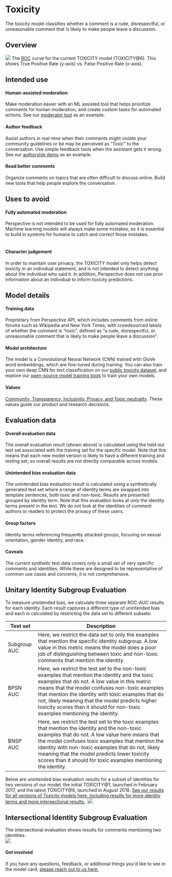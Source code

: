 # Toxicity 
The toxicity model classifies whether a comment is a rude, disrespectful, or unreasonable comment that is likely to make people leave a discussion.


## Overview

![](https://github.com/conversationai/perspectiveapi/blob/lucy-model-card/model_cards/auc_wipd.png)
The [ROC](https://en.wikipedia.org/wiki/Receiver_operating_characteristic) curve for the current TOXICITY model (TOXICITY@6). This shows True Positive Rate (y-axis) vs. False Positive Rate (x-axis).


## Intended use


#### Human-assisted moderation
Make moderation easier with an ML assisted tool that helps prioritize comments for human moderation, and create custom tasks for automated actions. See our [moderator tool](https://github.com/conversationai/conversationai-moderator) as an example.
&nbsp;

#### Author feedback
Assist authors in real-time when their comments might violate your community guidelines or be may be perceived as “Toxic” to the conversation. Use simple feedback tools when the assistant gets it wrong. See our [authorship demo](https://github.com/conversationai/perspectiveapi-authorship-demo) as an example.
&nbsp;

#### Read better comments
Organize comments on topics that are often difficult to discuss online. Build new tools that help people explore the conversation. 
&nbsp;


## Uses to avoid

#### Fully automated moderation
Perspective is not intended to be used for fully automated moderation. Machine learning models will always make some mistakes, so it is essential to build in systems for humans to catch and correct those mistakes.  
&nbsp;

#### Character judgement
In order to maintain user privacy, the TOXICITY model only helps detect toxicity in an individual statement, and is not intended to detect anything about the individual who said it. In addition, Perspective does not use prior information about an individual to inform toxicity predictions.
&nbsp;



## Model details

#### Training data
Proprietary from Perspective API, which includes comments from online forums such as Wikipedia and New York Times, with crowdsourced labels of whether the comment is “toxic”, defined as “a rude, disrespectful, or unreasonable comment that is likely to make people leave a discussion”.

#### Model architecture
The model is a Convolutional Neural Network (CNN) trained with GloVe word embeddings, which are fine-tuned during training. You can also train your own deep CNN for text classification on our [public toxicity dataset](https://conversationai.github.io/), and explore our [open-source model training tools](https://github.com/conversationai/conversationai-models) to train your own models.

#### Values
[Community, Transparency, Inclusivity, Privacy, and Topic neutrality](https://conversationai.github.io/). These values guide our product and research decisions. 
&nbsp;


## Evaluation data

#### Overall evaluation data
The overall evaluation result (shown above) is calculated using the held out test set associated with the training set for the specific model. Note that this means that each new model version is likely to have a different training and testing set, so overall results are not directly comparable across models.
&nbsp;

#### Unintended bias evaluation data
The unintended bias evaluation result is calculated using a synthetically generated test set where a range of identity terms are swapped into template sentences, both toxic and non-toxic. Results are presented grouped by identity term. Note that this evaluation looks at only the identity terms present in the text. We do not look at the identities of comment authors or readers to protect the privacy of these users. 
&nbsp;

#### Group factors
Identity terms referencing frequently attacked groups, focusing on sexual orientation, gender identity, and race.
&nbsp;

#### Caveats
The current synthetic test data covers only a small set of very specific comments and identities. While these are designed to be representative of common use cases and concerns, it is not comprehensive.
&nbsp;

## Unitary Identity Subgroup Evaluation
To measure unintended bias, we calculate three separate ROC-AUC results for each identity. Each result captures a different type of unintended bias and each is calculated by restricting the data set to different subsets:

| Test set   | Description                         |
|----------------|-------------------------------|
|Subgroup AUC|Here, we restrict the data set to only the examples that mention the specific identity subgroup. A low value in this metric means the model does a poor job of distinguishing between toxic and non-toxic comments that mention the identity.
|BPSN AUC         |Here, we restrict the test set to the non-toxic examples that mention the identity and the toxic examples that do not. A low value in this metric means that the model confuses non-toxic examples that mention the identity with toxic examples that do not, likely meaning that the model predicts higher toxicity scores than it should for non-toxic examples mentioning the identity.  
|BNSP AUC         |Here, we restrict the test set to the toxic examples that mention the identity and the non-toxic examples that do not. A low value here means that the model confuses toxic examples that mention the identity with non-toxic examples that do not, likely meaning that the model predicts lower toxicity scores than it should for toxic examples mentioning the identity.|

Below are unintended bias evaluation results for a subset of identities for two versions of our model, the initial TOXICITY@1, launched in February 2017, and the latest TOXICITY@6, launched in August 2018. [See our results for all versions of Toxicity models here, including results for more identity terms and more intersectional results.](https://docs.google.com/spreadsheets/d/13edevE6WQLhEQ7r3nY4Z1leJZ-M5BbO_4UUQwc33Hr4/edit?usp=sharing)&nbsp;
![](https://github.com/conversationai/perspectiveapi/blob/lucy-model-card/model_cards/1f.png)


## Intersectional Identity Subgroup Evaluation
The intersectional evaluation shows results for comments mentioning two identities.  
![](https://github.com/conversationai/perspectiveapi/blob/lucy-model-card/model_cards/1g.png)


#### Get involved
If you have any questions, feedback, or additional things you'd like to see in the model card,
[please reach out to us here.](https://docs.google.com/forms/d/e/1FAIpQLScgwNY8PAsVxwYRSknUUHBU2Lai85rqeOuD17lTDWmDEUqq3Q/viewform)

